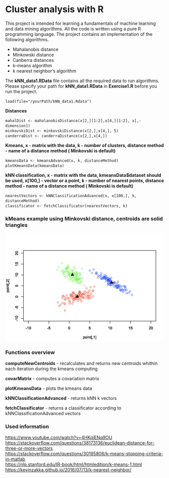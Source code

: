 # Cluster analysis with R

This project is intended for learning a fundamentals of machine learning and data mining
algorithms. All the code is written using a pure R programming language. 
The project contains an implementation of the following algorithms.

* Mahalanobis distance
* Minkowski distance
* Canberra distances
* k-means algorithm
* k nearest neighbor’s algorithm

The **kNN_data1.RData** file contains all the required data to run algorithms.
Please specify your path for **kNN_data1.RData** in
**Exercise1.R** before you run the project.

```
load(file="/yourPath/kNN_data1.Rdata")
```

**Distances**
```
mahalDist <- mahalanobisDistance(x[2,][1:2],x[4,][1:2], x[,-dimension])
minkovskiDist <- minkovskiDistance(x[2,],x[4,], 5)
canderraDist <- canderraDistance(x[2,],x[4,])
```

**Kmeans, x - matrix with the data, k - number of clusters, 
distance method - name of a distance method ( Minkovski is default)**
```
kmeansData <- kmeansAdvanced(x, k, distanceMethod)
plotKmeansData(kmeansData)
```

**kNN classification, x - matrix with the data, kmeansData$dataset should be used, 
x[100,] - vector or a point, 
k - number of nearest points, distance method - name of a distance method ( Minkovski is default)**
```
nearestVectors <- kNNClassificationAdvanced(x, x[100,], k, distanceMethod)
classificator <- fetchClassificator(nearestVectors, k)
```

### kMeans example using Minkovski distance, centroids are solid triangles
![alt text](https://github.com/modulus100/cluster-analysis-R/blob/master/Images/clusters.png "kMeans")

### Functions overview

**computeNewCentroids** - recalculates and returns new centroids whithin each iteration during 
 the kmeans computing
 
**covarMatrix** - computes a covariation matrix
 
**plotKmeansData** - plots the kmeans data

**kNNClassificationAdvanced** - returns kNN k vectors

**fetchClassificator** - returns a classificator according to kNNClassificationAdvanced vectors

### Used information

https://www.youtube.com/watch?v=4HKqjENq9OU  
https://stackoverflow.com/questions/38173136/euclidean-distance-for-three-or-more-vectors  
https://stackoverflow.com/questions/30195806/k-means-stopping-criteria-in-matlab  
https://nlp.stanford.edu/IR-book/html/htmledition/k-means-1.html  
https://kevinzakka.github.io/2016/07/13/k-nearest-neighbor/  
 